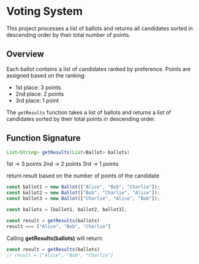 # Voting System

This project processes a list of ballots and returns all candidates sorted in descending order by their total number of points.

## Overview

Each ballot contains a list of candidates ranked by preference. Points are assigned based on the ranking:
- 1st place: 3 points
- 2nd place: 2 points
- 3rd place: 1 point

The `getResults` function takes a list of ballots and returns a list of candidates sorted by their total points in descending order.

## Function Signature

```java
List<String> getResults(List<Ballot> ballots)
```


1st -> 3 points
2nd -> 2 points
3rd -> 1 points

return result based on the number of points of the candidate


```typescript
const ballot1 = new Ballot(["Alice", "Bob", "Charlie"]);
const ballot2 = new Ballot(["Bob", "Charlie", "Alice"]);
const ballot3 = new Ballot(["Charlie", "Alice", "Bob"]);

const ballots = [ballot1, ballot2, ballot3];

const result = getResults(ballots)
result === ["Alice", "Bob", "Charlie"]
```

Calling **getResults(ballots)** will return:


```typescript
const result = getResults(ballots)
// result = ["Alice", "Bob", "Charlie"]
```
